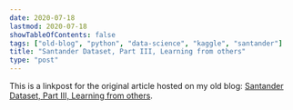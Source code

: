 ```yaml
---
date: 2020-07-18
lastmod: 2020-07-18
showTableOfContents: false
tags: ["old-blog", "python", "data-science", "kaggle", "santander"]
title: "Santander Dataset, Part III, Learning from others"
type: "post"
---
```


This is a linkpost for the original article hosted on my old blog: [Santander Dataset, Part III, Learning from others](https://lovkush-a.github.io/python/data%20science/2020/07/18/santander3.html). 